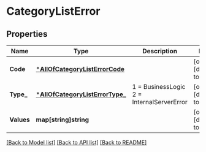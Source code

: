 # CategoryListError

## Properties
Name | Type | Description | Notes
------------ | ------------- | ------------- | -------------
**Code** | [***AllOfCategoryListErrorCode**](AllOfCategoryListErrorCode.md) |  | [optional] [default to null]
**Type_** | [***AllOfCategoryListErrorType_**](AllOfCategoryListErrorType_.md) |   1 &#x3D; BusinessLogic  2 &#x3D; InternalServerError | [optional] [default to null]
**Values** | **map[string]string** |  | [optional] [default to null]

[[Back to Model list]](../README.md#documentation-for-models) [[Back to API list]](../README.md#documentation-for-api-endpoints) [[Back to README]](../README.md)

